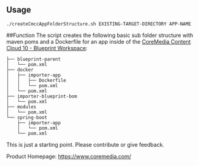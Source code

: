## Usage
```shell script
./createCmccAppFolderStructure.sh EXISTING-TARGET-DIRECTORY APP-NAME
```                         
##Function
The script creates the following basic sub folder structure with maven poms and a Dockerfile for an app inside of the
[CoreMedia Content Cloud 10 - Blueprint Workspace](https://github.com/coremedia-contributions/coremedia-blueprints-workspace/tree/cmcc-10-1907):
```
├── blueprint-parent
│   └── pom.xml
├── docker
│   ├── importer-app
│   │   ├── Dockerfile
│   │   └── pom.xml
│   └── pom.xml
├── importer-blueprint-bom
│   └── pom.xml
├── modules
│   └── pom.xml
└── spring-boot
    ├── importer-app
    │   └── pom.xml
    └── pom.xml
```
This is just a starting point. Please contribute or give feedback.

Product Homepage: https://www.coremedia.com/
